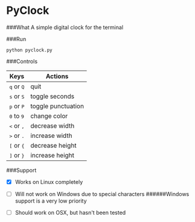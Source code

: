 # PyClock

###What
A simple digital clock for the terminal

###Run
```
python pyclock.py
```
###Controls

Keys  | Actions
----- | -------
<kbd>q</kbd> or <kbd>Q</kbd> | quit
<kbd>s</kbd> or <kbd>S</kbd> | toggle seconds
<kbd>p</kbd> or <kbd>P</kbd> | toggle punctuation
<kbd>0</kbd> to <kbd>9</kbd> | change color
<kbd><</kbd> or <kbd>,</kbd> | decrease width
<kbd>></kbd> or <kbd>.</kbd> | increase width
<kbd>[</kbd> or <kbd>{</kbd> | decrease height
<kbd>]</kbd> or <kbd>}</kbd> | increase height

###Support

- [x] Works on Linux completely

- [ ] Will not work on Windows due to special characters
######Windows support is a very low priority

- [ ] Should work on OSX, but hasn't been tested
